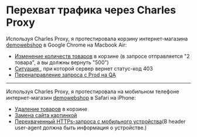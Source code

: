 # Перехват трафика через Charles Proxy

Используя Charles Proxy, я протестировала корзину интернет-магазина <a href="https://demowebshop.tricentis.com/cart"> demowebshop</a>  в Google Chrome на Macbook Air:

<ul>
  <li>  <a href="https://drive.google.com/file/d/1UZjl-q_QJajh7zXKXK8PyStJEobzWRfz/view?usp=sharing">
  Изменение количеств товаров</a> в корзине (в запросе отправляется "2 товара", а вы должны вернуть "500")</li>
  <li>  <a href="https://drive.google.com/file/d/1AxWpBXh8b4orq0R9JlZ1Di0iuqzCxuaZ/view?usp=sharing">
  Ситуация </a> , при которой сервер вернет статус-код 403  </li>
  <li>  <a href="https://drive.google.com/file/d/1lUBmPvCm5p2De2yD35dfQgedHGHxXumz/view?usp=sharing">
  Перенаправление запроса с Prod на QA </a> </li>
</ul>

---

Используя Charles Proxy, я протестировала на мобильном телефоне интернет-магазин <a href="https://demowebshop.tricentis.com/cart"> demowebshop</a> в Safari на iPhone:

<ul>
  <li>  <a href="https://drive.google.com/file/d/1e_Ji6_1xE1COdjQUBz1S5_yZKh85qt5P/view?usp=sharing">
  Удаление товаров</a> в корзине</li>
  <li>  <a href="https://drive.google.com/file/d/14iKezF4Nl3Xi4ZYRX6QE42DCFI4ov2Pg/view?usp=sharing">
  Замена сайта картинкой</a></li>
  <li>  <a href="https://drive.google.com/file/d/1_xeQiDhBgSaaCT4KfokONP1QJGuIsx3W/view?usp=sharing">
  Перехваченный HTTPs-запроса с мобильного устройства</a>(В header user-agent должна быть информация о устройстве.) </li>
</ul>
